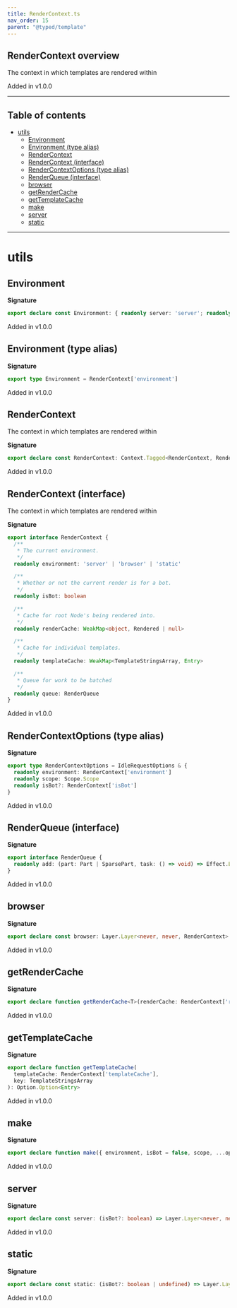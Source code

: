 ```yaml
---
title: RenderContext.ts
nav_order: 15
parent: "@typed/template"
---
```


## RenderContext overview

The context in which templates are rendered within

Added in v1.0.0

---

<h2 class="text-delta">Table of contents</h2>

- [utils](#utils)
  - [Environment](#environment)
  - [Environment (type alias)](#environment-type-alias)
  - [RenderContext](#rendercontext)
  - [RenderContext (interface)](#rendercontext-interface)
  - [RenderContextOptions (type alias)](#rendercontextoptions-type-alias)
  - [RenderQueue (interface)](#renderqueue-interface)
  - [browser](#browser)
  - [getRenderCache](#getrendercache)
  - [getTemplateCache](#gettemplatecache)
  - [make](#make)
  - [server](#server)
  - [static](#static)

---

# utils

## Environment

**Signature**

```ts
export declare const Environment: { readonly server: 'server'; readonly browser: 'browser'; readonly static: 'static' }
```

Added in v1.0.0

## Environment (type alias)

**Signature**

```ts
export type Environment = RenderContext['environment']
```

Added in v1.0.0

## RenderContext

The context in which templates are rendered within

**Signature**

```ts
export declare const RenderContext: Context.Tagged<RenderContext, RenderContext>
```

Added in v1.0.0

## RenderContext (interface)

The context in which templates are rendered within

**Signature**

```ts
export interface RenderContext {
  /**
   * The current environment.
   */
  readonly environment: 'server' | 'browser' | 'static'

  /**
   * Whether or not the current render is for a bot.
   */
  readonly isBot: boolean

  /**
   * Cache for root Node's being rendered into.
   */
  readonly renderCache: WeakMap<object, Rendered | null>

  /**
   * Cache for individual templates.
   */
  readonly templateCache: WeakMap<TemplateStringsArray, Entry>

  /**
   * Queue for work to be batched
   */
  readonly queue: RenderQueue
}
```

Added in v1.0.0

## RenderContextOptions (type alias)

**Signature**

```ts
export type RenderContextOptions = IdleRequestOptions & {
  readonly environment: RenderContext['environment']
  readonly scope: Scope.Scope
  readonly isBot?: RenderContext['isBot']
}
```

Added in v1.0.0

## RenderQueue (interface)

**Signature**

```ts
export interface RenderQueue {
  readonly add: (part: Part | SparsePart, task: () => void) => Effect.Effect<Scope.Scope, never, void>
}
```

Added in v1.0.0

## browser

**Signature**

```ts
export declare const browser: Layer.Layer<never, never, RenderContext>
```

Added in v1.0.0

## getRenderCache

**Signature**

```ts
export declare function getRenderCache<T>(renderCache: RenderContext['renderCache'], key: object): Option.Option<T>
```

Added in v1.0.0

## getTemplateCache

**Signature**

```ts
export declare function getTemplateCache(
  templateCache: RenderContext['templateCache'],
  key: TemplateStringsArray
): Option.Option<Entry>
```

Added in v1.0.0

## make

**Signature**

```ts
export declare function make({ environment, isBot = false, scope, ...options }: RenderContextOptions): RenderContext
```

Added in v1.0.0

## server

**Signature**

```ts
export declare const server: (isBot?: boolean) => Layer.Layer<never, never, RenderContext>
```

Added in v1.0.0

## static

**Signature**

```ts
export declare const static: (isBot?: boolean | undefined) => Layer.Layer<never, never, RenderContext>
```

Added in v1.0.0
